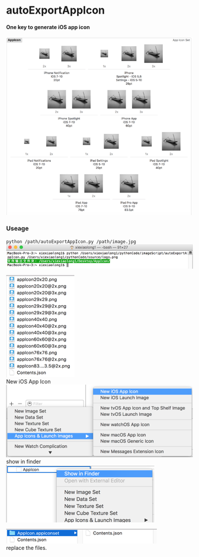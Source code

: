 # autoExportAppIcon

#### One key to generate iOS app icon  <br />
![png](./source/source4.png)  <br />

### Useage
`python /path/autoExportAppIcon.py /path/image.jpg`  <br />
![png](./source/source3.png)  <br />


![png](./source/source5.png)  <br />
New iOS App Icon  <br />
![png](./source/source2.png)  <br />
show in finder  <br />
![png](./source/source1.png)  <br />


![png](./source/source0.png)  <br />
replace the files.  <br />